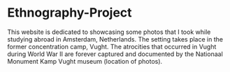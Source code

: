 # Ethnography-Project
This website is dedicated to showcasing some photos that I took while studying abroad in Amsterdam, Netherlands. The setting takes place in the former concentration camp, Vught. The atrocities that occurred in Vught during World War II are forever captured and documented by the Nationaal Monument Kamp Vught museum (location of photos).
